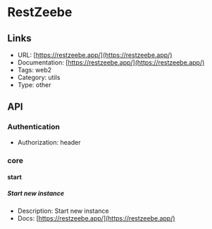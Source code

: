 # RestZeebe

## Links

* URL: [https://restzeebe.app/](https://restzeebe.app/)
* Documentation: [https://restzeebe.app/](https://restzeebe.app/)
* Tags: web2
* Category: utils
* Type: other

## API

### Authentication

* Authorization: header

### core

#### start

##### Start new instance

* Description: Start new instance
* Docs: [https://restzeebe.app/](https://restzeebe.app/)

